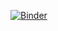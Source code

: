 [![Binder](https://mybinder.org/badge.svg)](https://mybinder.org/v2/gh/ECaMorlaix-TSI-1718/RDM/blob/master/Valentin/EQ3_Acier.ipynb/master)

